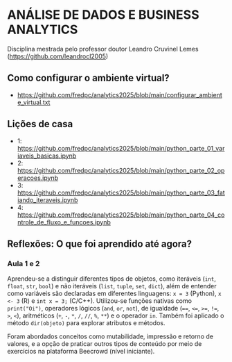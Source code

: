 # ANÁLISE DE DADOS E BUSINESS ANALYTICS

Disciplina mestrada pelo professor doutor Leandro Cruvinel Lemes (https://github.com/leandrocl2005)

## Como configurar o ambiente virtual?

- https://github.com/fredpc/analytics2025/blob/main/configurar_ambiente_virtual.txt

## Lições de casa

- 1: https://github.com/fredpc/analytics2025/blob/main/python_parte_01_variaveis_basicas.ipynb
- 2: https://github.com/fredpc/analytics2025/blob/main/python_parte_02_operacoes.ipynb
- 3: https://github.com/fredpc/analytics2025/blob/main/python_parte_03_fatiando_iteraveis.ipynb
- 4: https://github.com/fredpc/analytics2025/blob/main/python_parte_04_controle_de_fluxo_e_funcoes.ipynb

## Reflexões: O que foi aprendido até agora?

### Aula 1 e 2
Aprendeu-se a distinguir diferentes tipos de objetos, como iteráveis (`int`, `float`, `str`, `bool`) e não iteráveis (`list`, `tuple`, `set`, `dict`), além de entender como variáveis são declaradas em diferentes linguagens: `x = 3` (Python), `x <- 3` (R) e `int x = 3;` (C/C++). Utilizou-se funções nativas como `print("Oi")`, operadores lógicos (`and`, `or`, `not`), de igualdade (`==`, `<=`, `>=`, `!=`, `>`, `<`), aritméticos (`+`, `-`, `*`, `/`, `//`, `%`, `**`) e o operador `in`. Também foi aplicado o método `dir(objeto)` para explorar atributos e métodos.

Foram abordados conceitos como mutabilidade, impressão e retorno de valores, e a opção de praticar outros tipos de conteúdo por meio de exercícios na plataforma Beecrowd (nível iniciante).
